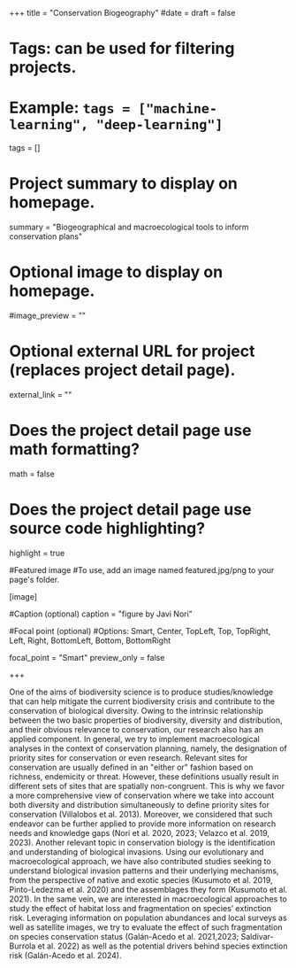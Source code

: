 +++
title = "Conservation Biogeography" 
#date = 
draft = false
  
# Tags: can be used for filtering projects.
# Example: `tags = ["machine-learning", "deep-learning"]`
tags = []
  
# Project summary to display on homepage.
summary = "Biogeographical and macroecological tools to inform conservation plans"
  
# Optional image to display on homepage.
#image_preview = ""
  
# Optional external URL for project (replaces project detail page).
external_link = ""
  
# Does the project detail page use math formatting?
math = false
  
# Does the project detail page use source code highlighting?
highlight = true

#Featured image
#To use, add an image named featured.jpg/png to your page's folder.

[image]

#Caption (optional)
caption = "figure by Javi Nori"

#Focal point (optional)
#Options: Smart, Center, TopLeft, Top, TopRight, Left, Right, BottomLeft, Bottom, BottomRight

focal_point = "Smart"
preview_only = false 


+++

One of the aims of biodiversity science is to produce studies/knowledge that can help mitigate the current biodiversity crisis and contribute to the conservation of biological diversity. Owing to the intrinsic relationship between the two basic properties of biodiversity, diversity and distribution, and their obvious relevance to conservation, our research also has an applied component. In general, we try to implement macroecological analyses in the context of conservation planning, namely, the designation of priority sites for conservation or even research. Relevant sites for conservation are usually defined in an "either or" fashion based on richness, endemicity or threat. However, these definitions usually result in different sets of sites that are spatially non-congruent. This is why we favor a more comprehensive view of conservation where we take into account both diversity and distribution simultaneously to define priority sites for conservation (Villalobos et al. 2013). Moreover, we considered that such endeavor can be further applied to provide more information on research needs and knowledge gaps (Nori et al. 2020, 2023; Velazco et al. 2019, 2023).
Another relevant topic in conservation biology is the identification and understanding of biological invasions. Using our evolutionary and macroecological approach, we have also contributed studies seeking to understand biological invasion patterns and their underlying mechanisms, from the perspective of native and exotic species (Kusumoto et al. 2019, Pinto-Ledezma et al. 2020) and the assemblages they form (Kusumoto et al. 2021). 
In the same vein, we are interested in macroecological approaches to study the effect of habitat loss and fragmentation on species’ extinction risk. Leveraging information on population abundances and local surveys as well as satellite images, we try to evaluate the effect of such fragmentation on species conservation status (Galán-Acedo et al. 2021,2023; Saldívar-Burrola et al. 2022) as well as the potential drivers behind species extinction risk (Galán-Acedo et al. 2024). 


